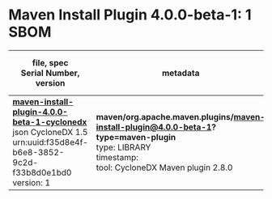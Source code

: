 Maven Install Plugin 4.0.0-beta-1: 1 SBOM
=======

| file, spec<br>Serial Number, version| metadata | components<br>by type<br>- libs purl types |
| ----------------------------------- | -------- | ------------------------------------------ |
| **[maven-install-plugin-4.0.0-beta-1-cyclonedx](maven/org.apache.maven.plugins/maven-install-plugin/4.0.0-beta-1/maven-install-plugin-4.0.0-beta-1-cyclonedx.json)**<br>json CycloneDX 1.5<br>urn:uuid:f35d8e4f-b6e8-3852-9c2d-f33b8d0e1bd0<br>version: 1 | **maven/org.apache.maven.plugins/maven-install-plugin@4.0.0-beta-1?type=maven-plugin**<br>type: LIBRARY<br>timestamp: <br>tool: CycloneDX Maven plugin 2.8.0 | 9<br>`library`: 9 <br>- `maven`: 9  |
